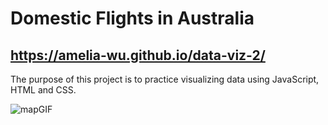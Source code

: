 # Domestic Flights in Australia  
## https://amelia-wu.github.io/data-viz-2/
The purpose of this project is to practice visualizing data using JavaScript, HTML and CSS.

![mapGIF](https://user-images.githubusercontent.com/62229810/169536485-a4947421-f5c6-4e43-8b51-51b770933230.gif)


